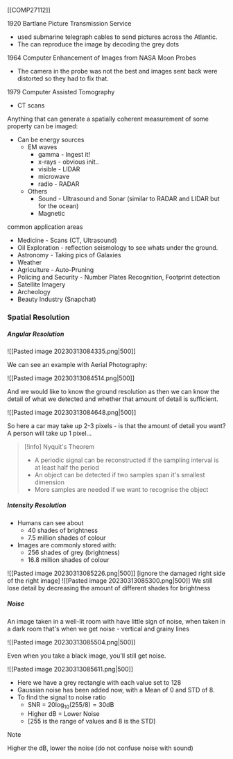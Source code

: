 [[COMP27112]]

1920
Bartlane Picture Transmission Service
- used submarine telegraph cables to send pictures across the Atlantic.
- The can reproduce the image by decoding the grey dots

1964
Computer Enhancement of Images from NASA Moon Probes
- The camera in the probe was not the best and images sent back were distorted so they had to fix that.

1979
Computer Assisted Tomography
- CT scans

Anything that can generate a spatially coherent measurement of some property can be imaged:
- Can be energy sources
	- EM waves
		- gamma - Ingest it!
		- x-rays - obvious init..
		- visible - LIDAR
		- microwave
		- radio - RADAR
	- Others
		- Sound - Ultrasound and Sonar (similar to RADAR and LIDAR but for the ocean)
		- Magnetic

common application areas
- Medicine - Scans (CT, Ultrasound)
- Oil Exploration - reflection seismology to see whats under the ground.
- Astronomy - Taking pics of Galaxies
- Weather
- Agriculture - Auto-Pruning
- Policing and Security - Number Plates Recognition, Footprint detection 
- Satellite Imagery
- Archeology
- Beauty Industry (Snapchat)

### Spatial Resolution

##### Angular Resolution

![[Pasted image 20230313084335.png|500]]

We can see an example with Aerial Photography:

![[Pasted image 20230313084514.png|500]]

And we would like to know the ground resolution as then we can know the detail of what we detected and whether that amount of detail is sufficient.

![[Pasted image 20230313084648.png|500]]

So here a car may take up 2-3 pixels - is that the amount of detail you want? A person will take up 1 pixel...

>[!info] Nyquit's Theorem
>- A periodic signal can be reconstructed if the sampling interval is at least half the period
>- An object can be detected if two samples span it's smallest dimension
>- More samples are needed if we want to recognise the object

##### Intensity Resolution
- Humans can see about
	- 40 shades of brightness
	- 7.5 million shades of colour
- Images are commonly stored with:
	- 256 shades of grey (brightness)
	- 16.8 million shades of colour

![[Pasted image 20230313085226.png|500]]
[ignore the damaged right side of the right image]
![[Pasted image 20230313085300.png|500]]
We still lose detail by decreasing the amount of different shades for brightness


##### Noise
An image taken in a well-lit room with have little sign of noise, when taken in a dark room that's when we get noise - vertical and grainy lines

![[Pasted image 20230313085504.png|500]]

Even when you take a black image, you'll still get noise.

![[Pasted image 20230313085611.png|500]]

- Here we have a grey rectangle with each value set to 128
- Gaussian noise has been added now, with a Mean of 0 and STD of 8.
- To find the signal to noise ratio
	- SNR = $20 \log_{10}(255/8) = 30$dB
	- Higher dB = Lower Noise
	- [255 is the range of values and 8 is the STD]
>[!Note]
>Higher the dB, lower the noise (do not confuse noise with sound)

